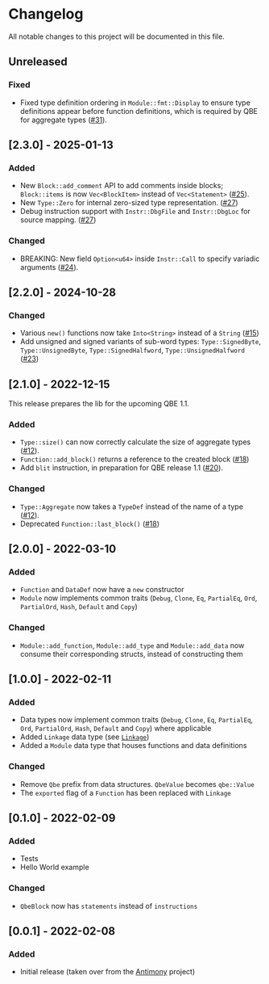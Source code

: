 # Changelog

All notable changes to this project will be documented in this file.

## Unreleased

### Fixed

- Fixed type definition ordering in `Module::fmt::Display` to ensure type definitions appear before function definitions, which is required by QBE for aggregate types ([#31](https://github.com/garritfra/qbe-rs/pull/31)).

## [2.3.0] - 2025-01-13

### Added

-   New `Block::add_comment` API to add comments inside blocks; `Block::items` is now `Vec<BlockItem>` instead of `Vec<Statement>` ([#25](https://github.com/garritfra/qbe-rs/pull/25)).
-   New `Type::Zero` for internal zero-sized type representation. ([#27](https://github.com/garritfra/qbe-rs/pull/27))
-   Debug instruction support with `Instr::DbgFile` and `Instr::DbgLoc` for source mapping. ([#27](https://github.com/garritfra/qbe-rs/pull/27))

### Changed

-   BREAKING: New field `Option<u64>` inside `Instr::Call` to specify variadic arguments ([#24](https://github.com/garritfra/qbe-rs/pull/24)).

## [2.2.0] - 2024-10-28

### Changed

-   Various `new()` functions now take `Into<String>` instead of a
    `String` ([#15](https://github.com/garritfra/qbe-rs/pull/15))
-   Add unsigned and signed variants of sub-word types: `Type::SignedByte`, `Type::UnsignedByte`, `Type::SignedHalfword`, `Type::UnsignedHalfword` ([#23](https://github.com/garritfra/qbe-rs/pull/23))

## [2.1.0] - 2022-12-15

This release prepares the lib for the upcoming QBE 1.1.

### Added

-   `Type::size()` can now correctly calculate the size of aggregate types
    ([#12](https://github.com/garritfra/qbe-rs/pull/12)).
-   `Function::add_block()` returns a reference to the created block ([#18](https://github.com/garritfra/qbe-rs/pull/18))
- Add `blit` instruction, in preparation for QBE release 1.1 ([#20](https://github.com/garritfra/qbe-rs/pull/20)).

### Changed

-   `Type::Aggregate` now takes a `TypeDef` instead of the name of a type
    ([#12](https://github.com/garritfra/qbe-rs/pull/12)).
-   Deprecated `Function::last_block()` ([#18](https://github.com/garritfra/qbe-rs/pull/18))

## [2.0.0] - 2022-03-10

### Added

-   `Function` and `DataDef` now have a `new` constructor
-   `Module` now implements common traits (`Debug`, `Clone`, `Eq`, `PartialEq`,
    `Ord`, `PartialOrd`, `Hash`, `Default` and `Copy`)

### Changed

-   `Module::add_function`, `Module::add_type` and `Module::add_data` now consume
    their corresponding structs, instead of constructing them

## [1.0.0] - 2022-02-11

### Added

-   Data types now implement common traits (`Debug`, `Clone`, `Eq`, `PartialEq`,
    `Ord`, `PartialOrd`, `Hash`, `Default` and `Copy`) where applicable
-   Added `Linkage` data type (see [`Linkage`](https://c9x.me/compile/doc/il.html#Linkage))
-   Added a `Module` data type that houses functions and data definitions

### Changed

-   Remove `Qbe` prefix from data structures. `QbeValue` becomes `qbe::Value`
-   The `exported` flag of a `Function` has been replaced with `Linkage`

## [0.1.0] - 2022-02-09

### Added

-   Tests
-   Hello World example

### Changed

-   `QbeBlock` now has `statements` instead of `instructions`

## [0.0.1] - 2022-02-08

### Added

-   Initial release (taken over from the [Antimony](https://github.com/antimony-lang/antimony) project)
